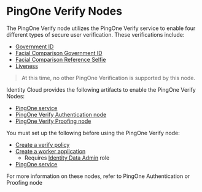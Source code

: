 <!--
 * This code is to be used exclusively in connection with Ping Identity Corporation software or services. Ping Identity Corporation only offers such software or services to legal entities who have entered into a binding license agreement with Ping Identity Corporation.
 *
 * Copyright 2024 Ping Identity Corporation. All Rights Reserved
-->

# PingOne Verify Nodes

The PingOne Verify node utilizes the PingOne Verify service to enable four different types of secure
user verification. These verifications include:
* [Government ID](https://docs.pingidentity.com/r/en-us/pingone/pingone_pingoneverify_types_of_verification)
* [Facial Comparison Government ID](https://docs.pingidentity.com/r/en-us/pingone/pingone_pingoneverify_types_of_verification)
* [Facial Comparison Reference Selfie](https://docs.pingidentity.com/r/en-us/pingone/pingone_pingoneverify_types_of_verification)
* [Liveness](https://docs.pingidentity.com/r/en-us/pingone/pingone_pingoneverify_types_of_verification)

> At this time, no other PingOne Verification is supported by this node.

Identity Cloud provides the following artifacts to enable the PingOne Verify Nodes:

* [PingOne service](https://github.com/ForgeRock/tntp-ping-service/tree/cloudprep?tab=readme-ov-file#ping-one-service)
* [PingOne Verify Authentication node](hhttps://github.com/ForgeRock/tntp-pingone-verify/blob/main/docs/Authentication/Readme.md)
* [PingOne Verify Proofing node](https://github.com/ForgeRock/tntp-pingone-verify/blob/main/docs/Proofing/Readme.md)

You must set up the following before using the PingOne Verify node:

* [Create a verify policy](https://docs.pingidentity.com/r/en-us/pingone/pingone_creating_verify_policy)
* [Create a worker application](https://docs.pingidentity.com/r/en-us/pingone/p1_add_app_worker)
  * Requires [Identity Data Admin](https://apidocs.pingidentity.com/pingone/platform/v1/api/#roles) role
* [PingOne service](https://github.com/ForgeRock/tntp-ping-service/tree/cloudprep?tab=readme-ov-file#ping-one-service)

For more information on these nodes, refer to PingOne Authentication or Proofing node
